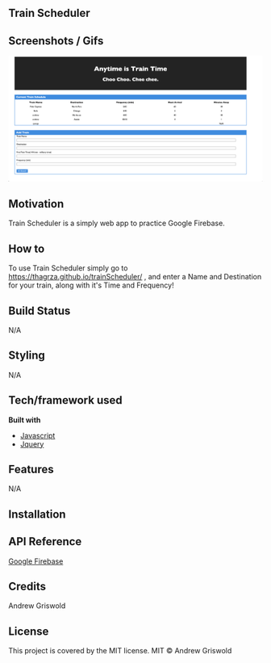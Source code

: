## Train Scheduler

## Screenshots / Gifs
![Screenshot](assets/images/screenshot.png)

## Motivation
Train Scheduler is a simply web app to practice Google Firebase.

## How to
To use Train Scheduler simply go to https://thagrza.github.io/trainScheduler/ , and enter a Name and Destination for your train, along with it's Time and Frequency!

## Build Status
N/A

## Styling
N/A

## Tech/framework used
<b> Built with </b>
- [Javascript](https://www.javascript.com/)
- [Jquery](https://jquery.com/)
## Features
N/A

## Installation

## API Reference
[Google Firebase](https://firebase.google.com/)

## Credits
Andrew Griswold

## License
This project is covered by the MIT license.
MIT © Andrew Griswold